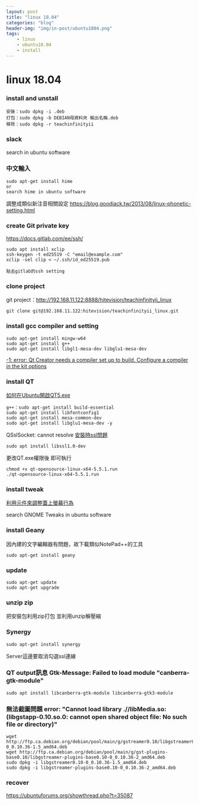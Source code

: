 ```yaml
---
layout: post
title: "linux 18.04"
categories: "blog"
header-img: "img/in-post/ubuntu1804.png"
tags:
    - linux
    - ubuntu18.04
    - install
---
```


# linux 18.04
### install and unstall
```
安裝：sudo dpkg -i .deb
打包：sudo dpkg -b DEBIAN母資料夾 輸出名稱.deb
移除：sudo dpkg -r teachinfinityii
```

### slack
search in ubuntu software

### 中文輸入
```
sudo apt-get install hime
or
search hime in ubuntu software
```
調整成類似新注音相關設定
https://blog.goodjack.tw/2013/08/linux-phonetic-setting.html

### create Git private key
https://docs.gitlab.com/ee/ssh/
```linux
sudo apt install xclip 
ssh-keygen -t ed25519 -C "email@example.com" 
xclip -sel clip < ~/.ssh/id_ed25519.pub 

貼去gitlab的ssh setting 
```

### clone project

git project：http://192.168.11.122:8888/hitevision/teachinfinityii_linux
```
git clone git@192.168.11.122:hitevision/teachinfinityii_linux.git
```

### install gcc compiler and setting
```linux
sudo apt-get install mingw-w64 
sudo apt-get install g++
sudo apt-get install libgl1-mesa-dev libglu1-mesa-dev
```
[-1: error: Qt Creator needs a compiler set up to build. Configure a compiler in the kit options](https://stackoverflow.com/questions/14700965/qt-creator-needs-a-compiler-set-up-to-build-configure-a-compiler-in-the-kit-opt)

### install QT
[如何在Ubuntu開啟QT5.exe](https://wiki.qt.io/Install_Qt_5_on_Ubuntu)

```linux
g++：sudo apt-get install build-essential
sudo apt-get install libfontconfig1
sudo apt-get install mesa-common-dev
sudo apt-get install libglu1-mesa-dev -y
```

QSslSocket: cannot resolve
[安裝時ssl問題](https://stackoverflow.com/questions/42094214/why-is-qsslsocket-working-with-qt-5-3-but-not-qt-5-7-on-debian-stretch)
```linux
sudo apt install libssl1.0-dev
```

更改QT.exe權限後 即可執行
```linux
chmod +x qt-opensource-linux-x64-5.5.1.run
./qt-opensource-linux-x64-5.5.1.run
```

### install tweak
[利用元件來調整蓋上螢幕行為](https://help.ubuntu.com/stable/ubuntu-help/power-closelid.html.en)

search GNOME Tweaks in ubuntu software

### install Geany
因內建的文字編輯器有問題，故下載類似NotePad++的工具
```linux
sudo apt-get install geany
```

### update
```linux
sudo apt-get update 
sudo apt-get upgrade 
```

### unzip zip
把安裝包利用zip打包
並利用unzip解壓縮

### Synergy
```linux
sudo apt-get install synergy
```
Server這邊要取消勾選ssl連線

### QT output訊息 Gtk-Message: Failed to load module "canberra-gtk-module"
```linux
sudo apt install libcanberra-gtk-module libcanberra-gtk3-module
```

### 無法截圖問題 error:  "Cannot load library .//libMedia.so: (libgstapp-0.10.so.0: cannot open shared object file: No such file or directory)"
```linux=
wget http://ftp.ca.debian.org/debian/pool/main/g/gstreamer0.10/libgstreamer0.10-0_0.10.36-1.5_amd64.deb
wget http://ftp.ca.debian.org/debian/pool/main/g/gst-plugins-base0.10/libgstreamer-plugins-base0.10-0_0.10.36-2_amd64.deb
sudo dpkg -i libgstreamer0.10-0_0.10.36-1.5_amd64.deb
sudo dpkg -i libgstreamer-plugins-base0.10-0_0.10.36-2_amd64.deb
```

### recover
https://ubuntuforums.org/showthread.php?t=35087